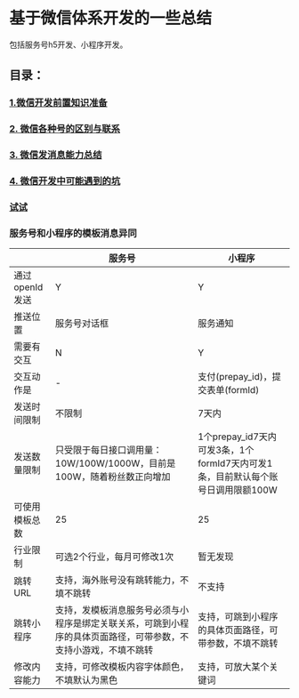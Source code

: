 # 基于微信体系开发的一些总结
包括服务号h5开发、小程序开发。


## 目录：

### [1.微信开发前置知识准备](./微信开发前置知识准备.md)
### [2. 微信各种号的区别与联系](./微信各种号的区别与联系.md)
### [3. 微信发消息能力总结](./微信发消息能力总结.md)
### [4. 微信开发中可能遇到的坑](./微信开发中可能遇到的坑.md)
### [试试](#服务号和小程序的模板消息异同)


### 服务号和小程序的模板消息异同
<table class="table table-bordered table-hover table-condensed">
<thead><tr><th title="Field #1"></th>
<th title="Field #2">服务号</th>
<th title="Field #3">小程序</th>
</tr></thead>
<tbody><tr>
<td>通过openId发送</td>
<td>Y</td>
<td>Y</td>
</tr>
<tr>
<td>推送位置</td>
<td>服务号对话框</td>
<td>服务通知</td>
</tr>
<tr>
<td>需要有交互</td>
<td>N</td>
<td>Y</td>
</tr>
<tr>
<td>交互动作是</td>
<td>-</td>
<td>支付(prepay_id)，提交表单(formId)</td>
</tr>
<tr>
<td>发送时间限制</td>
<td>不限制</td>
<td>7天内</td>
</tr>
<tr>
<td>发送数量限制</td>
<td>只受限于每日接口调用量：10W/100W/1000W，目前是100W，随着粉丝数正向增加</td>
<td>1个prepay_id7天内可发3条，1个formId7天内可发1条，目前默认每个账号日调用限额100W</td>
</tr>
<tr>
<td>可使用模板总数</td>
<td>25</td>
<td>25</td>
</tr>
<tr>
<td>行业限制</td>
<td>可选2个行业，每月可修改1次</td>
<td>暂无发现</td>
</tr>
<tr>
<td>跳转URL</td>
<td>支持，海外账号没有跳转能力，不填不跳转</td>
<td>不支持</td>
</tr>
<tr>
<td>跳转小程序</td>
<td>支持，发模板消息服务号必须与小程序是绑定关联关系，可跳到小程序的具体页面路径，可带参数，不支持小游戏，不填不跳转</td>
<td>支持，可跳到小程序的具体页面路径，可带参数，不填不跳转</td>
</tr>
<tr>
<td>修改内容能力</td>
<td>支持，可修改模板内容字体颜色，不填默认为黑色</td>
<td>支持，可放大某个关键词</td>
</tr>
</tbody></table>
